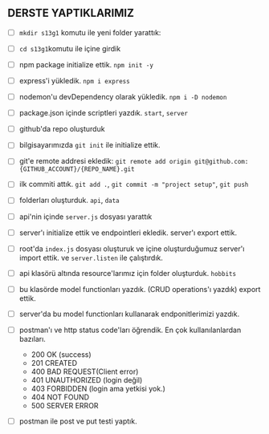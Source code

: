 ## DERSTE YAPTIKLARIMIZ

- [ ] `mkdir s13g1` komutu ile yeni folder yarattık: 
- [ ] `cd s13g1`komutu ile içine girdik
- [ ] npm package initialize ettik. `npm init -y`
- [ ] express'i yükledik. `npm i express`
- [ ] nodemon'u devDependency olarak yükledik. `npm i -D nodemon`
- [ ] package.json içinde scriptleri yazdık. `start`, `server`


- [ ] github'da repo oluşturduk
- [ ] bilgisayarımızda `git init` ile initialize ettik.
- [ ] git'e remote addresi ekledik: `git remote add origin git@github.com:{GITHUB_ACCOUNT}/{REPO_NAME}.git`
- [ ] ilk commiti attık. `git add .`, `git commit -m "project setup"`, `git push`


- [ ] folderları oluşturduk. `api`, `data`
- [ ] api'nin içinde `server.js` dosyası yarattık
- [ ] server'ı initialize ettik ve endpointleri ekledik. server'ı export ettik.
- [ ] root'da `index.js` dosyası oluşturuk ve içine oluşturduğumuz server'ı import ettik. ve `server.listen` ile çalıştırdık.
- [ ] api klasörü altında resource'larımız için folder oluşturduk. `hobbits`
- [ ] bu klasörde model functionları yazdık. (CRUD operations'ı yazdık) export ettik.
- [ ] server'da bu model functionları kullanarak endponitlerimizi yazdık.


- [ ] postman'ı ve http status code'ları öğrendik. En çok kullanılanlardan bazıları.
    - 200 OK (success)
    - 201 CREATED
    - 400 BAD REQUEST(Client error)
    - 401 UNAUTHORIZED (login değil)
    - 403 FORBIDDEN (login ama yetkisi yok.)
    - 404 NOT FOUND
    - 500 SERVER ERROR
- [ ] postman ile post ve put testi yaptık. 